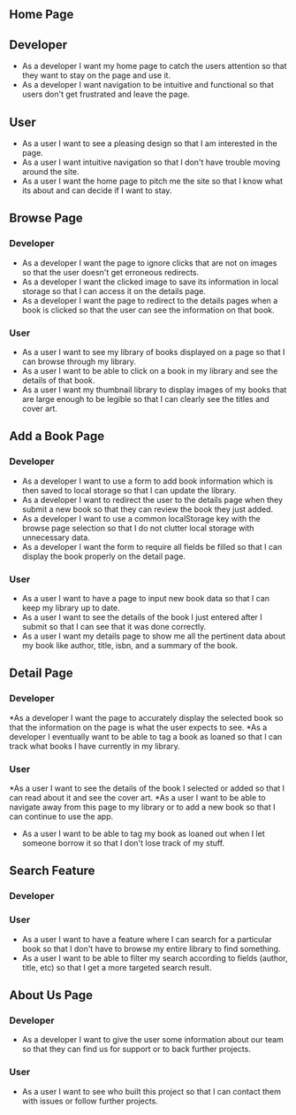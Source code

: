 ## Home Page

## Developer

- As a developer I want my home page to catch the users attention so that they want to stay on the page and use it.
- As a developer I want navigation to be intuitive and functional so that users don't get frustrated and leave the page.

## User

- As a user I want to see a pleasing design so that I am interested in the page.
- As a user I want intuitive navigation so that I don't have trouble moving around the site.
- As a user I want the home page to pitch me the site so that I know what its about and can decide if I want to stay.

## Browse Page

### Developer

- As a developer I want the page to ignore clicks that are not on images so that the user doesn't get erroneous redirects.
- As a developer I want the clicked image to save its information in local storage so that I can access it on the details page.
- As a developer I want the page to redirect to the details pages when a book is clicked so that the user can see the information on that book.

### User

- As a user I want to see my library of books displayed on a page so that I can browse through my library.
- As a user I want to be able to click on a book in my library and see the details of that book.
- As a user I want my thumbnail library to display images of my books that are large enough to be legible so that I can clearly see the titles and cover art.

## Add a Book Page

### Developer

- As a developer I want to use a form to add book information which is then saved to local storage so that I can update the library.
- As a developer I want to redirect the user to the details page when they submit a new book so that they can review the book they just added.
- As a developer I want to use a common localStorage key with the browse page selection so that I do not clutter local storage with unnecessary data.
- As a developer I want the form to require all fields be filled so that I can display the book properly on the detail page.

### User

- As a user I want to have a page to input new book data so that I can keep my library up to date.
- As a user I want to see the details of the book I just entered after I submit so that I can see that it was done correctly.
- As a user I want my details page to show me all the pertinent data about my book like author, title, isbn, and a summary of the book.

## Detail Page

### Developer

*As a developer I want the page to accurately display the selected book so that the information on the page is what the user expects to see.
*As a developer I eventually want to be able to tag a book as loaned so that I can track what books I have currently in my library.

### User

*As a user I want to see the details of the book I selected or added so that I can read about it and see the cover art.
*As a user I want to be able to navigate away from this page to my library or to add a new book so that I can continue to use the app.

- As a user I want to be able to tag my book as loaned out when I let someone borrow it so that I don't lose track of my stuff.

## Search Feature

### Developer

### User

- As a user I want to have a feature where I can search for a particular book so that I don't have to browse my entire library to find something.
- As a user I want to be able to filter my search according to fields (author, title, etc) so that I get a more targeted search result.

## About Us Page

### Developer

- As a developer I want to give the user some information about our team so that they can find us for support or to back further projects.

### User

- As a user I want to see who built this project so that I can contact them with issues or follow further projects.
